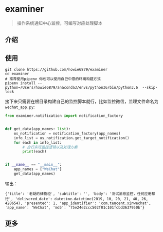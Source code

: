 # examiner

> 操作系统通知中心监控，可编写对应处理脚本

## 介绍

## 使用

```shell
git clone https://github.com/howie6879/examiner
cd examiner
# 推荐使用pipenv 你也可以使用自己中意的环境构建方式
pipenv install --python=/Users/howie6879/anaconda3/envs/python36/bin/python3.6  --skip-lock
```

接下来只需要在根目录构建自己的监控脚本就行，比如监控微信，监理文件命名为 `wechat_app.py`:

```python
from examiner.notification import notification_factory


def get_data(app_names: list):
    os_notification = notification_factory(app_names)
    info_list = os_notification.get_target_notification()
    for each in info_list:
        # 自行实现监控逻辑以及处理方案
        print(each)


if __name__ == "__main__":
    app_names = ["WeChat"]
    get_data(app_names)
```

输出：

```shell
{'title': '老胡的储物柜', 'subtitle': '', 'body': '测试消息监控，任何应用都行', 'delivered_date': datetime.datetime(2019, 10, 20, 21, 40, 26, 428654), 'presented': 1, 'app_identifier': 'com.tencent.xinwechat', 'app_name': 'WeChat', 'md5': '75e24e2ccc502f01c101fcbd3637950b'}
```

## 更多